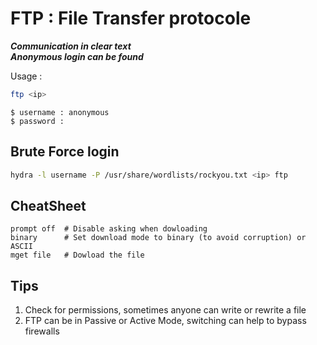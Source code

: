 # FTP : File Transfer protocole

***Communication in clear text***  
***Anonymous login can be found***

Usage :
```bash
ftp <ip>
```

```
$ username : anonymous  
$ password : 
```

## Brute Force login
```bash
hydra -l username -P /usr/share/wordlists/rockyou.txt <ip> ftp
```

## CheatSheet
```ftp
prompt off 	# Disable asking when dowloading
binary 		# Set download mode to binary (to avoid corruption) or ASCII
mget file 	# Dowload the file
```
## Tips

1. Check for permissions, sometimes anyone can write or rewrite a file  
2. FTP can be in Passive or Active Mode, switching can help to bypass firewalls